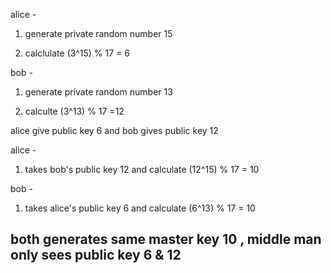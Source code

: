 alice -

1. generate private random number 15

2. calclulate (3^15) % 17  = 6

bob -

1. generate private random number 13 

2. calculte (3^13) % 17  =12

alice give public key 6 and bob gives public key 12 

alice -

1. takes bob's public key 12 and calculate (12^15) % 17 = 10 

bob -

1. takes alice's public key 6 and calculate (6^13) % 17 = 10 

## both generates same master key 10 , middle man only sees public key 6 & 12
